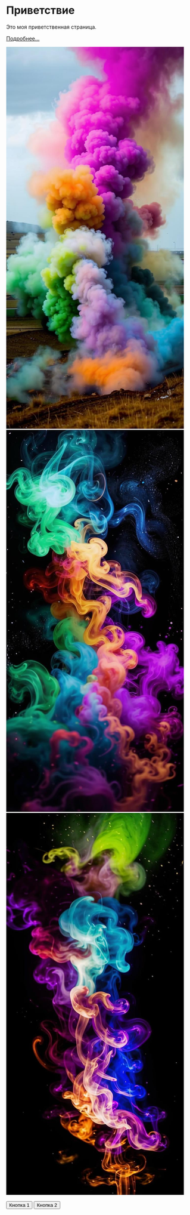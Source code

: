 <html lang="en">
<head>
<meta charset="UTF-8">
<meta name="viewport" content="width=device-width, initial-scale=1.0">
<title>Welcome to My Page</title>
<link rel="stylesheet" href="styles.css">
</head>
<body>

<div id="main">
  <h1>Приветствие</h1>
  <p>Это моя приветственная страница.</p>
  <p><a href="#">Подробнее...</a></p>

  <!-- Картинки -->
  <img src="y_2024m_6d_25h_14m_39s_53.jpg" alt="Image 1">
  <img src="y_2024m_6d_25h_14m_42s_46.jpg" alt="Image 2">
  <img src="y_2024m_6d_25h_14m_46s_23.jpg" alt="Image 2">
  


  <!-- Кнопки -->
  <button>Кнопка 1</button>
  <button>Кнопка 2</button>
</div>

<script src="scripts.js"></script>
</body></html>
